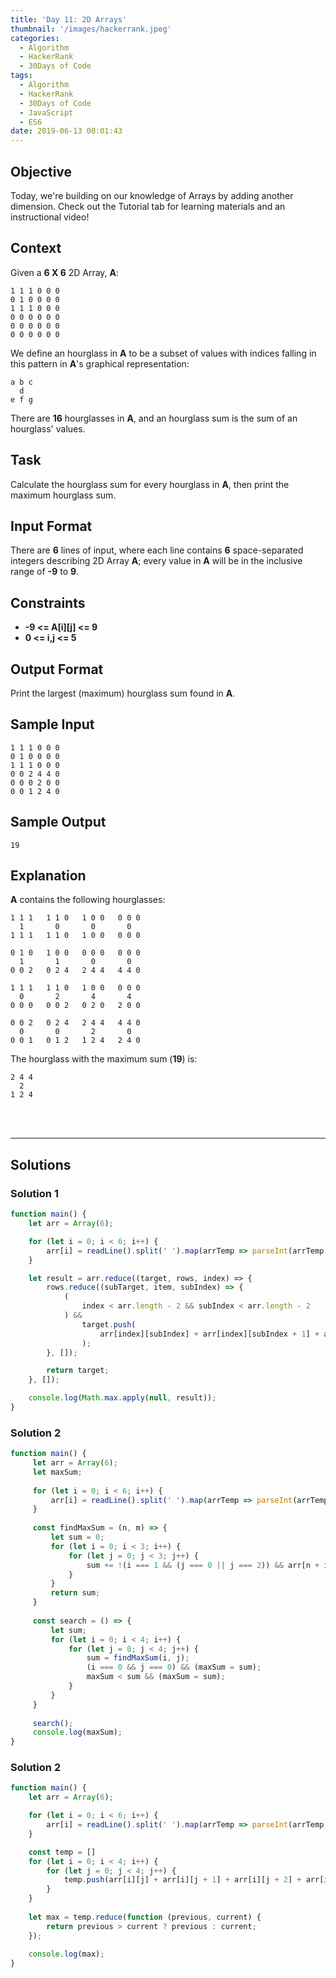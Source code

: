 ```yaml
---
title: 'Day 11: 2D Arrays'
thumbnail: '/images/hackerrank.jpeg'
categories:
  - Algorithm
  - HackerRank
  - 30Days of Code
tags:
  - Algorithm
  - HackerRank
  - 30Days of Code
  - JavaScript
  - ES6
date: 2019-06-13 00:01:43
---
```


## Objective

Today, we're building on our knowledge of Arrays by adding another dimension. Check out the Tutorial tab for learning materials and an instructional video!

<!-- more -->

## Context 

Given a **6 X 6** 2D Array, **A**:

```
1 1 1 0 0 0
0 1 0 0 0 0
1 1 1 0 0 0
0 0 0 0 0 0
0 0 0 0 0 0
0 0 0 0 0 0
```

We define an hourglass in **A** to be a subset of values with indices falling in this pattern in **A**'s graphical representation:

```
a b c
  d
e f g
```

There are **16** hourglasses in **A**, and an hourglass sum is the sum of an hourglass' values.


## Task

Calculate the hourglass sum for every hourglass in **A**, then print the maximum hourglass sum.


## Input Format

There are **6** lines of input, where each line contains **6** space-separated integers describing 2D Array **A**; every value in **A** will be in the inclusive range of **-9** to **9**.


## Constraints
   
- **-9 <= A[i][j] <= 9**
- **0 <= i,j <= 5**


## Output Format

Print the largest (maximum) hourglass sum found in **A**.



## Sample Input

```
1 1 1 0 0 0
0 1 0 0 0 0
1 1 1 0 0 0
0 0 2 4 4 0
0 0 0 2 0 0
0 0 1 2 4 0
```


## Sample Output

```
19
```


## Explanation

**A** contains the following hourglasses:

```
1 1 1   1 1 0   1 0 0   0 0 0
  1       0       0       0
1 1 1   1 1 0   1 0 0   0 0 0

0 1 0   1 0 0   0 0 0   0 0 0
  1       1       0       0
0 0 2   0 2 4   2 4 4   4 4 0

1 1 1   1 1 0   1 0 0   0 0 0
  0       2       4       4
0 0 0   0 0 2   0 2 0   2 0 0

0 0 2   0 2 4   2 4 4   4 4 0
  0       0       2       0
0 0 1   0 1 2   1 2 4   2 4 0
```

The hourglass with the maximum sum (**19**) is:

```
2 4 4
  2
1 2 4
```

<br/>
<br/>

---

## Solutions
### Solution 1

```javascript
function main() {
    let arr = Array(6);

    for (let i = 0; i < 6; i++) {
        arr[i] = readLine().split(' ').map(arrTemp => parseInt(arrTemp, 10));
    }

    let result = arr.reduce((target, rows, index) => {
        rows.reduce((subTarget, item, subIndex) => {
            (
                index < arr.length - 2 && subIndex < arr.length - 2
            ) &&
                target.push(
                    arr[index][subIndex] + arr[index][subIndex + 1] + arr[index][subIndex + 2] + arr[index + 1][subIndex + 1] + arr[index + 2][subIndex] + arr[index + 2][subIndex + 1] + arr[index + 2][subIndex + 2]
                );
        }, []);

        return target;
    }, []);

    console.log(Math.max.apply(null, result));
}
```

### Solution 2

```javascript
function main() {
     let arr = Array(6);
     let maxSum;
 
     for (let i = 0; i < 6; i++) {
         arr[i] = readLine().split(' ').map(arrTemp => parseInt(arrTemp, 10));
     }
 
     const findMaxSum = (n, m) => {
         let sum = 0;
         for (let i = 0; i < 3; i++) {
             for (let j = 0; j < 3; j++) {
                 sum += !(i === 1 && (j === 0 || j === 2)) && arr[n + i][m + j];
             }
         }
         return sum;
     }
 
     const search = () => {
         let sum;
         for (let i = 0; i < 4; i++) {
             for (let j = 0; j < 4; j++) {
                 sum = findMaxSum(i, j);
                 (i === 0 && j === 0) && (maxSum = sum);
                 maxSum < sum && (maxSum = sum);
             }
         }
     }
 
     search();
     console.log(maxSum);
}
```

### Solution 2

```javascript
function main() {
    let arr = Array(6);

    for (let i = 0; i < 6; i++) {
        arr[i] = readLine().split(' ').map(arrTemp => parseInt(arrTemp, 10));
    }

    const temp = []
    for (let i = 0; i < 4; i++) {
        for (let j = 0; j < 4; j++) {
            temp.push(arr[i][j] + arr[i][j + 1] + arr[i][j + 2] + arr[i + 1][j + 1] + arr[i + 2][j] + arr[i + 2][j + 1] + arr[i + 2][j + 2])
        }
    }
    
    let max = temp.reduce(function (previous, current) {
        return previous > current ? previous : current;
    });
    
    console.log(max);
}
```